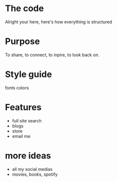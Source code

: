 
# The code
Alright your here, here's how everything is structured

# Purpose
To share, to connect, to inpire, to look back on.

# Style guide
fonts 
colors

# Features
- full site search
- blogs
- store
- email me

# more ideas
- all my social medias
- movies, books, spotify

